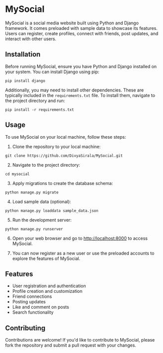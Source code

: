 # MySocial

MySocial is a social media website built using Python and Django framework. It comes preloaded with sample data to showcase its features. Users can register, create profiles, connect with friends, post updates, and interact with other users.

## Installation

Before running MySocial, ensure you have Python and Django installed on your system. You can install Django using pip:

```
pip install django
```

Additionally, you may need to install other dependencies. These are typically included in the `requirements.txt` file. To install them, navigate to the project directory and run:

```
pip install -r requirements.txt
```

## Usage

To use MySocial on your local machine, follow these steps:

1. Clone the repository to your local machine:

```
git clone https://github.com/DivyaSirala/MySocial.git
```

2. Navigate to the project directory:

```
cd mysocial
```

3. Apply migrations to create the database schema:

```
python manage.py migrate
```

4. Load sample data (optional):

```
python manage.py loaddata sample_data.json
```

5. Run the development server:

```
python manage.py runserver
```

6. Open your web browser and go to [http://localhost:8000](http://localhost:8000) to access MySocial.

7. You can now register as a new user or use the preloaded accounts to explore the features of MySocial.

## Features

- User registration and authentication
- Profile creation and customization
- Friend connections
- Posting updates
- Like and comment on posts
- Search functionality

## Contributing

Contributions are welcome! If you'd like to contribute to MySocial, please fork the repository and submit a pull request with your changes.
